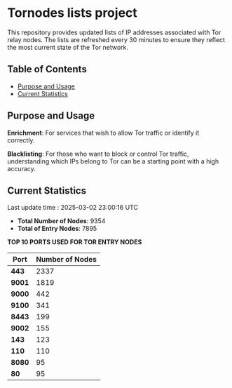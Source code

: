 # Tornodes lists project

This repository provides updated lists of IP addresses associated with Tor relay nodes. The lists are refreshed every 30 minutes to ensure they reflect the most current state of the Tor network.

## Table of Contents

- [Purpose and Usage](#purpose-and-usage)
- [Current Statistics](#current-statistics)


## Purpose and Usage

**Enrichment**: For services that wish to allow Tor traffic or identify it correctly.

**Blacklisting**: For those who want to block or control Tor traffic, understanding which IPs belong to Tor can be a starting point with a high accuracy.

## Current Statistics

Last update time : 2025-03-02 23:00:16 UTC

- **Total Number of Nodes**: 9354
- **Total of Entry Nodes**: 7895

**TOP 10 PORTS USED FOR TOR ENTRY NODES**

| **Port** | **Number of Nodes** |
|------|-----------------|
| **443**   | 2337  |
| **9001**   | 1819  |
| **9000**   | 442  |
| **9100**   | 341  |
| **8443**   | 199  |
| **9002**   | 155  |
| **143**   | 123  |
| **110**   | 110  |
| **8080**   | 95  |
| **80**   | 95  |

